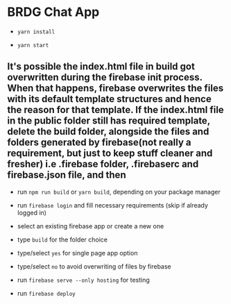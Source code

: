 # BRDG Chat App

* `yarn install`

* `yarn start`

## It's possible the index.html file in build got overwritten during the firebase init process. When that happens, firebase overwrites the files with its default template structures and hence the reason for that template. If the index.html file in the public folder still has required template, delete the build folder, alongside the files and folders generated by firebase(not really a requirement, but just to keep stuff cleaner and fresher) i.e .firebase folder, .firebaserc and firebase.json file, and then

* run `npm run build` or `yarn build`, depending on your package manager

* run `firebase login` and fill necessary requirements (skip if already logged in)

* select an existing firebase app or create a new one

* type `build` for the folder choice

* type/select `yes` for single page app option

* type/select `no` to avoid overwriting of files by firebase

* run `firebase serve --only hosting` for testing

* run `firebase deploy`
